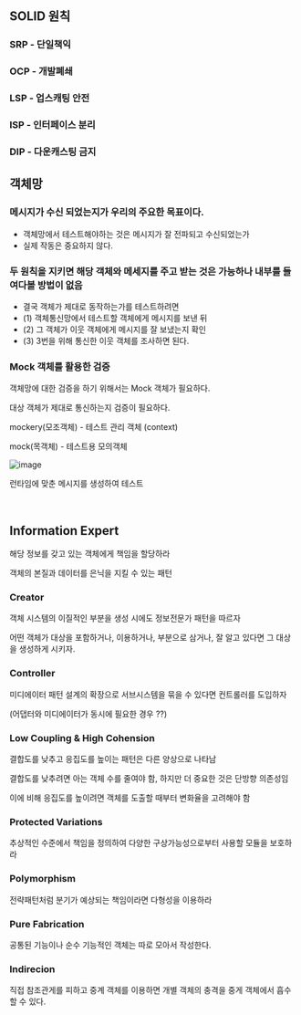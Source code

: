 ## SOLID 원칙
### SRP - 단일책익
### OCP - 개발폐쇄
### LSP - 업스캐팅 안전
### ISP - 인터페이스 분리
### DIP - 다운캐스팅 금지

## 객체망
### 메시지가 수신 되었는지가 우리의 주요한 목표이다.
- 객체망에서 테스트해야하는 것은 메시지가 잘 전파되고 수신되었는가
- 실제 작동은 중요하지 않다.

### 두 원칙을 지키면 해당 객체와 메세지를 주고 받는 것은 가능하나 내부를 들여다볼 방법이 없음
- 결국 객체가 제대로 동작하는가를 테스트하려면 
- (1) 객체통신망에서 테스트할 객체에게 메시지를 보낸 뒤
- (2) 그 객체가 이웃 객체에게 메시지를 잘 보냈는지 확인
- (3) 3번을 위해 통신한 이웃 객체를 조사하면 된다.

### Mock 객체를 활용한 검증
객체망에 대한 검증을 하기 위해서는 Mock 객체가 필요하다.

대상 객체가 제대로 통신하는지 검증이 필요하다.

mockery(모조객체) - 테스트 관리 객체 (context)

mock(목객체) - 테스트용 모의객체

![image](https://user-images.githubusercontent.com/60383031/209930629-226ceb81-3021-45d1-b03d-53f36e1f54ed.png)

런타임에 맞춘 메시지를 생성하여 테스트

<br>

## Information Expert
해당 정보를 갖고 있는 객체에게 책임을 할당하라 

객체의 본질과 데이터를 은닉을 지킬 수 있는 패턴

### Creator
객체 시스템의 이질적인 부분을 생성 시에도 정보전문가 패턴을 따르자

어떤 객체가 대상을 포함하거나, 이용하거나, 부분으로 삼거나, 잘 알고 있다면 그 대상을 생성하게 시키자.

### Controller
미디에이터 패턴 설계의 확장으로 서브시스템을 묶을 수 있다면 컨트롤러를 도입하자

(어댑터와 미디에이터가 동시에 필요한 경우 ??)

### Low Coupling & High Cohension
결합도를 낮추고 응집도를 높이는 패턴은 다른 양상으로 나타남

결합도를 낮추려면 아는 객체 수를 줄여야 함, 하지만 더 중요한 것은 단방향 의존성임 

이에 비해 응집도를 높이려면 객체를 도출할 때부터 변화율을 고려해야 함

### Protected Variations
추상적인 수준에서 책임을 정의하여 다양한 구상가능성으로부터 사용할 모듈을 보호하라

### Polymorphism
전략패턴처럼 분기가 예상되는 책임이라면 다형성을 이용하라

### Pure Fabrication
공통된 기능이나 순수 기능적인 객체는 따로 모아서 작성한다.

### Indirecion
직접 참조관게를 피하고 중계 객체를 이용하면 개별 객체의 충격을 중게 객체에서 흡수할 수 있다.
